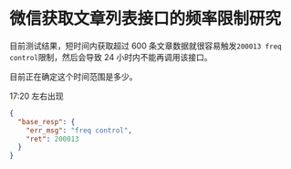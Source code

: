 # 微信获取文章列表接口的频率限制研究

目前测试结果，短时间内获取超过 600 条文章数据就很容易触发`200013 freq control`限制，然后会导致 24 小时内不能再调用该接口。

目前正在确定这个时间范围是多少。

17:20 左右出现
```json
{
  "base_resp": {
    "err_msg": "freq control",
    "ret": 200013
  }
}
```
